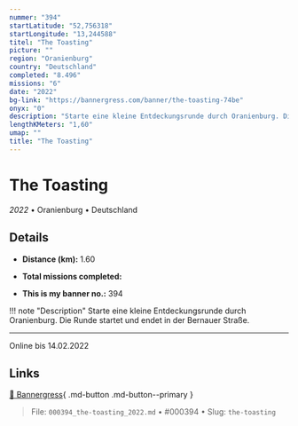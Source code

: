 ```yaml
---
nummer: "394"
startLatitude: "52,756318"
startLongitude: "13,244588"
titel: "The Toasting"
picture: ""
region: "Oranienburg"
country: "Deutschland"
completed: "8.496"
missions: "6"
date: "2022"
bg-link: "https://bannergress.com/banner/the-toasting-74be"
onyx: "0"
description: "Starte eine kleine Entdeckungsrunde durch Oranienburg. Die Runde startet und endet in der Bernauer Straße.\n\n-----------------------------------\nOnline bis 14.02.2022"
lengthKMeters: "1,60"
umap: ""
title: "The Toasting"
---
```

# The Toasting

*2022* • Oranienburg • Deutschland



## Details
- **Distance (km):** 1.60

- **Total missions completed:** 
- **This is my banner no.:** 394


!!! note "Description"
    Starte eine kleine Entdeckungsrunde durch Oranienburg. Die Runde startet und endet in der Bernauer Straße.

-----------------------------------
Online bis 14.02.2022



## Links
[🔗 Bannergress](https://bannergress.com/banner/the-toasting-74be){ .md-button .md-button--primary }



> File: `000394_the-toasting_2022.md` • #000394 • Slug: `the-toasting`
